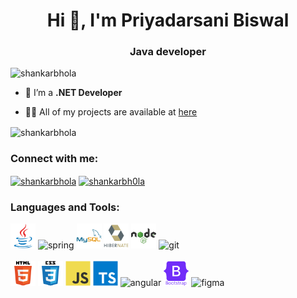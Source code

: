 <h1 align="center">Hi 👋, I'm Priyadarsani Biswal</h1>
<h3 align="center">Java developer</h3>

<p align="left"> <img
    src="https://komarev.com/ghpvc/?username=shankarbhola&label=Profile%20views&color=0e75b6&style=flat"
    alt="shankarbhola" /> </p>

- 🌱 I’m a **.NET Developer**

- 👨‍💻 All of my projects are available at [here](https://github.com/biswalp4944?tab=repositories)

<p><img align="center" src="https://github-readme-streak-stats.herokuapp.com/?user=shankarbhola&" alt="shankarbhola" /></p>

<h3 align="left">Connect with me:</h3>
<p align="left">
  <a href="https://www.linkedin.com/in/priyadarsanibiswal/" target="blank"><img align="center"
      src="https://raw.githubusercontent.com/rahuldkjain/github-profile-readme-generator/master/src/images/icons/Social/linked-in-alt.svg"
      alt="shankarbhola" height="30" width="40" /></a>
      <a href="https://x.com/Biswalp4944" target="blank"><img align="center"
      src="https://raw.githubusercontent.com/rahuldkjain/github-profile-readme-generator/master/src/images/icons/Social/twitter.svg"
      alt="shankarbh0la" height="30" width="40" /></a>
</p>

<h3 align="left">Languages and Tools:</h3>
<p align="left">
<a> <img
      src="https://raw.githubusercontent.com/devicons/devicon/master/icons/java/java-original.svg" alt="java" width="40"
      height="40" /></a>
<a> <img
      src="https://www.vectorlogo.zone/logos/springio/springio-icon.svg" alt="spring" width="40" height="40" /></a> 
      <a> <img
      src="https://raw.githubusercontent.com/devicons/devicon/master/icons/mysql/mysql-original-wordmark.svg"
      alt="mysql" width="40" height="40" /></a> 
      <a rel="noreferrer"> <img
      src="https://raw.githubusercontent.com/devicons/devicon/master/icons/hibernate/hibernate-original-wordmark.svg" alt="hibernate" width="40" height="40" /></a>
  <a> <img
      src="https://raw.githubusercontent.com/devicons/devicon/master/icons/nodejs/nodejs-original-wordmark.svg"
      alt="nodejs" width="40" height="40" /></a>
      <a> <img
      src="https://www.vectorlogo.zone/logos/git-scm/git-scm-icon.svg" alt="git" width="40" height="40" /> </a>

<br>
<br>
  <a> <img
      src="https://raw.githubusercontent.com/devicons/devicon/master/icons/html5/html5-original-wordmark.svg"
      alt="html5" width="40" height="40" /></a>
  <a> <img
      src="https://raw.githubusercontent.com/devicons/devicon/master/icons/css3/css3-original-wordmark.svg" alt="css3"
      width="40" height="40" /></a>
   <a> <img
      src="https://raw.githubusercontent.com/devicons/devicon/master/icons/javascript/javascript-original.svg"
      alt="javascript" width="40" height="40" /></a> 
      <a> <img
      src="https://raw.githubusercontent.com/devicons/devicon/master/icons/typescript/typescript-original.svg"
      alt="typescript" width="40" height="40" /></a>
  <a> <img
      src="https://angular.io/assets/images/logos/angular/angular.svg" alt="angular" width="40" height="40" /></a>
       <a> <img
      src="https://raw.githubusercontent.com/devicons/devicon/master/icons/bootstrap/bootstrap-plain-wordmark.svg"
      alt="bootstrap" width="40" height="40" /></a>
<a> <img
      src="https://www.vectorlogo.zone/logos/figma/figma-icon.svg" alt="figma" width="40" height="40" /></a>
<br>
<br>
   

  
</p>
